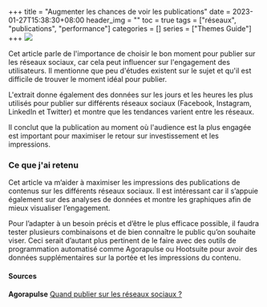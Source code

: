 +++
title = "Augmenter les chances de voir les publications"
date = 2023-01-27T15:38:30+08:00
header_img = ""
toc = true
tags = ["réseaux", "publications", "performance"]
categories = []
series = ["Themes Guide"]
+++
<img src="/labveilletech/images/rs.jpg">

Cet article parle de l'importance de choisir le bon moment pour publier sur les réseaux sociaux, car cela peut influencer sur l'engagement des utilisateurs. Il mentionne que peu d'études existent sur le sujet et qu'il est difficile de trouver le moment idéal pour publier. 

L'extrait donne également des données sur les jours et les heures les plus utilisés pour publier sur différents réseaux sociaux (Facebook, Instagram, LinkedIn et Twitter) et montre que les tendances varient entre les réseaux. 

Il conclut que la publication au moment où l'audience est la plus engagée est important pour maximiser le retour sur investissement et les impressions.




<h3>Ce que j'ai retenu</h3>

Cet article va m’aider à maximiser les impressions des publications de contenus sur les différents réseaux sociaux. Il est intéressant car il s’appuie également sur des analyses de données et montre les graphiques afin de mieux visualiser l’engagement. 

Pour l’adapter à un besoin précis et d’être le plus efficace possible, il faudra tester plusieurs combinaisons et de bien connaître le public qu’on souhaite viser. 
Ceci serait d’autant plus pertinent de le faire avec des outils de programmation automatisé comme Agorapulse ou Hootsuite pour avoir des données supplémentaires sur la portée et les impressions du contenu.


<h4>Sources</h4>
<b>Agorapulse</b> <a href="https://www.agorapulse.com/fr/blog/quand-publier-sur-les-reseaux-sociaux/">Quand publier sur les réseaux sociaux ?</a>